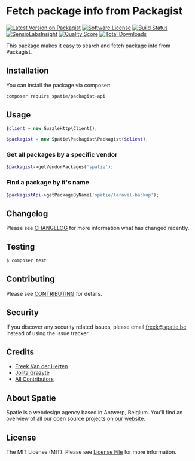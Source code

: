 # Fetch package info from Packagist

[![Latest Version on Packagist](https://img.shields.io/packagist/v/spatie/packagist-api.svg?style=flat-square)](https://packagist.org/packages/spatie/packagist-api)
[![Software License](https://img.shields.io/badge/license-MIT-brightgreen.svg?style=flat-square)](LICENSE.md)
[![Build Status](https://img.shields.io/travis/spatie/packagist-api/master.svg?style=flat-square)](https://travis-ci.org/spatie/packagist-api)
[![SensioLabsInsight](https://img.shields.io/sensiolabs/i/525f7751-3455-4b59-b607-42f69abf5a7b.svg?style=flat-square)](https://insight.sensiolabs.com/projects/525f7751-3455-4b59-b607-42f69abf5a7b)
[![Quality Score](https://img.shields.io/scrutinizer/g/spatie/packagist-api.svg?style=flat-square)](https://scrutinizer-ci.com/g/spatie/packagist-api)
[![Total Downloads](https://img.shields.io/packagist/dt/spatie/packagist-api.svg?style=flat-square)](https://packagist.org/packages/spatie/packagist-api)

This package makes it easy to search and fetch package info from Packagist.

## Installation

You can install the package via composer:

``` bash
composer require spatie/packagist-api
```

## Usage

``` php
$client = new GuzzleHttp\Client();

$packagist = new Spatie\Packagist\Packagist($client);
```

### Get all packages by a specific vendor
``` php
$packagist->getVendorPackages('spatie');
```

### Find a package by it's name
``` php
$packagistApi->getPackageByName('spatie/laravel-backup');
```

## Changelog

Please see [CHANGELOG](CHANGELOG.md) for more information what has changed recently.

## Testing

``` bash
$ composer test
```

## Contributing

Please see [CONTRIBUTING](CONTRIBUTING.md) for details.

## Security

If you discover any security related issues, please email freek@spatie.be instead of using the issue tracker.

## Credits

- [Freek Van der Herten](https://github.com/freekmurze)
- [Jolita Grazyte](https://github.com/JolitaGrazyte)
- [All Contributors](../../contributors)

## About Spatie
Spatie is a webdesign agency based in Antwerp, Belgium. You'll find an overview of all our open source projects [on our website](https://spatie.be/opensource).

## License

The MIT License (MIT). Please see [License File](LICENSE.md) for more information.
